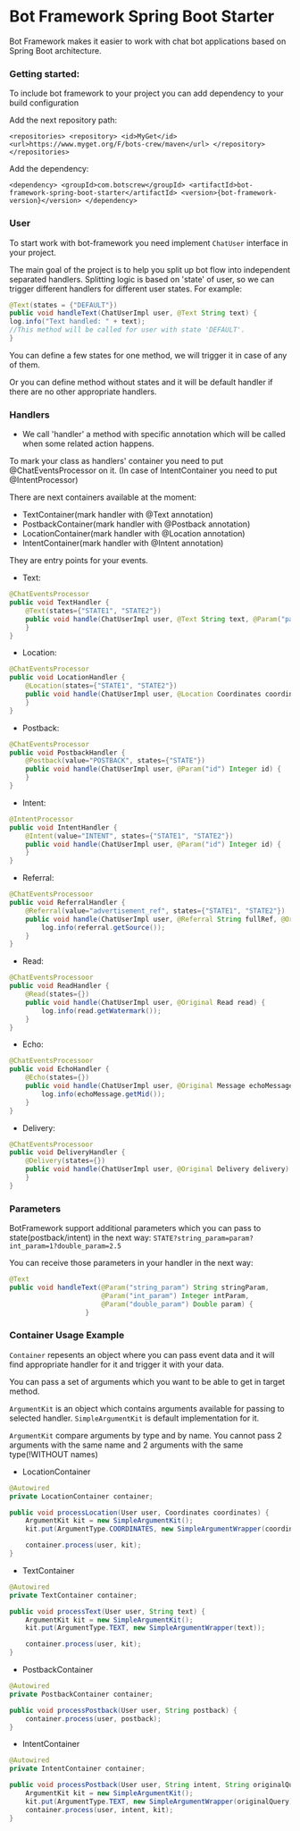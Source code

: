 # Bot Framework Spring Boot Starter

Bot Framework makes it easier to work with chat bot applications
based on Spring Boot architecture.




### Getting started:

To include bot framework to your project 
you can add dependency to your build configuration

Add the next repository path:

`<repositories>
        <repository>
            <id>MyGet</id>
            <url>https://www.myget.org/F/bots-crew/maven</url>
        </repository>
    </repositories>`

Add the dependency:

`<dependency>
            <groupId>com.botscrew</groupId>
            <artifactId>bot-framework-spring-boot-starter</artifactId>
            <version>{bot-framework-version}</version>
        </dependency>`
        
### User

To start work with bot-framework you need implement `ChatUser` interface in your project.

The main goal of the project is to help you split up 
bot flow into independent separated handlers. Splitting logic 
is based on 'state' of user, so we can trigger different handlers for 
different user states. For example:

```java
@Text(states = {"DEFAULT"})
public void handleText(ChatUserImpl user, @Text String text) {
log.info("Text handled: " + text);
//This method will be called for user with state 'DEFAULT'.
}
```

You can define a few states for one method, we will trigger it in case of any of them.

Or you can define method without states and it will be default handler if there 
are no other appropriate handlers.

### Handlers

* We call 'handler' a method with specific annotation which will be called when some related action happens.

To mark your class as handlers' container you need to put @ChatEventsProcessor on it.
(In case of IntentContainer you need to put @IntentProcessor)

There are next containers available at the moment:

* TextContainer(mark handler with @Text annotation) 
* PostbackContainer(mark handler with @Postback annotation)
* LocationContainer(mark handler with @Location annotation)
* IntentContainer(mark handler with @Intent annotation)

They are entry points for your events.

* Text:

```java
@ChatEventsProcessor
public void TextHandler {
    @Text(states={"STATE1", "STATE2"})
    public void handle(ChatUserImpl user, @Text String text, @Param("param") Integer param) {
    }
}
```


* Location:

```java
@ChatEventsProcessor
public void LocationHandler {
    @Location(states={"STATE1", "STATE2"})
    public void handle(ChatUserImpl user, @Location Coordinates coordinates) {
    }
}
```


* Postback:

```java
@ChatEventsProcessor
public void PostbackHandler {
    @Postback(value="POSTBACK", states={"STATE"})
    public void handle(ChatUserImpl user, @Param("id") Integer id) {
    }
}
```


* Intent:

```java
@IntentProcessor
public void IntentHandler {
    @Intent(value="INTENT", states={"STATE1", "STATE2"})
    public void handle(ChatUserImpl user, @Param("id") Integer id) {
    }
}
```

* Referral:

```java
@ChatEventsProcessoor
public void ReferralHandler {
    @Referral(value="advertisement_ref", states={"STATE1", "STATE2"})
    public void handle(ChatUserImpl user, @Referral String fullRef, @Original Referral referral) {
        log.info(referral.getSource());
    }
}
```

* Read:

```java
@ChatEventsProcessoor
public void ReadHandler {
    @Read(states={})
    public void handle(ChatUserImpl user, @Original Read read) {
        log.info(read.getWatermark());
    }
}
```

* Echo:

```java
@ChatEventsProcessoor
public void EchoHandler {
    @Echo(states={})
    public void handle(ChatUserImpl user, @Original Message echoMessage) {
        log.info(echoMessage.getMid());
    }
}
```

* Delivery:

```java
@ChatEventsProcessoor
public void DeliveryHandler {
    @Delivery(states={})
    public void handle(ChatUserImpl user, @Original Delivery delivery) {
    }
}
```

### Parameters

BotFramework support additional parameters which you can pass to state(postback/intent) 
in the next way: `STATE?string_param=param?int_param=1?double_param=2.5`

You can receive those parameters in your handler in the next way:

```java
@Text
public void handleText(@Param("string_param") String stringParam, 
                       @Param("int_param") Integer intParam, 
                       @Param("double_param") Double param) {
                   }
```


### Container Usage Example

`Container` repesents an object where you can pass event data and it will find appropriate handler for it and trigger it with your data.

You can pass a set of arguments which you want to be able to get in target method.

`ArgumentKit` is an object which contains arguments available for passing to selected handler.
`SimpleArgumentKit` is default implementation for it.

`ArgumentKit` compare arguments by type and by name.
You cannot pass 2 arguments with the same name and 2 arguments with the same type(!WITHOUT names)

* LocationContainer

```java
@Autowired
private LocationContainer container;

public void processLocation(User user, Coordinates coordinates) {
    ArgumentKit kit = new SimpleArgumentKit();
    kit.put(ArgumentType.COORDINATES, new SimpleArgumentWrapper(coordinates));

    container.process(user, kit);
}
```

* TextContainer

```java
@Autowired
private TextContainer container;

public void processText(User user, String text) {
    ArgumentKit kit = new SimpleArgumentKit();
    kit.put(ArgumentType.TEXT, new SimpleArgumentWrapper(text));

    container.process(user, kit);
}
```

* PostbackContainer

```java
@Autowired
private PostbackContainer container;

public void processPostback(User user, String postback) {
    container.process(user, postback);
}
```

* IntentContainer

```java
@Autowired
private IntentContainer container;

public void processPostback(User user, String intent, String originalQuery) {
    ArgumentKit kit = new SimpleArgumentKit();
    kit.put(ArgumentType.TEXT, new SimpleArgumentWrapper(originalQuery));
    container.process(user, intent, kit);
}
```
